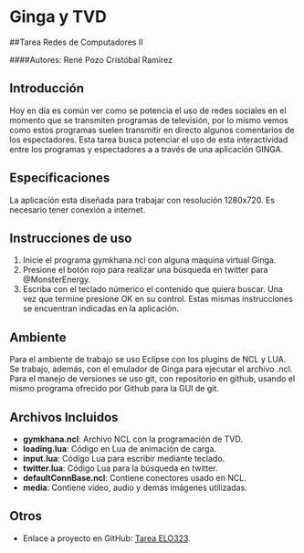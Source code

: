 ﻿Ginga y TVD
==============
##Tarea Redes de Computadores II

####Autores:		René Pozo
					Cristóbal Ramírez

Introducción
------------
 Hoy en día es común ver como se potencia el uso de redes sociales en el momento que se transmiten programas de televisión, por lo mismo vemos como estos programas suelen transmitir en directo algunos comentarios de los espectadores. Esta tarea busca potenciar el uso de esta interactividad entre los programas y espectadores a a través de una aplicación GINGA.
 
Especificaciones
-----------------
 La aplicación esta diseñada para trabajar con resolución 1280x720.
 Es necesario tener conexión a internet.

 Instrucciones de uso
 --------------------
 1. Inicie el programa gymkhana.ncl con alguna maquina virtual Ginga.
 2. Presione el botón rojo para realizar una búsqueda en twitter para @MonsterEnergy.
 3. Escriba con el teclado númerico el contenido que quiera buscar. Una vez que termine presione OK en su control.
 Estas mismas instrucciones se encuentran indicadas en la aplicación.
 
Ambiente
---------
 Para el ambiente de trabajo se uso Eclipse con los plugins de NCL y LUA. Se trabajo, además, con el emulador de Ginga para ejecutar el archivo .ncl.
 Para el manejo de versiones se uso git, con repositorio en github, usando el mismo programa ofrecido por Github para la GUI de git.
 
Archivos Incluidos
--------
 - **gymkhana.ncl**: Archivo NCL con la programación de TVD.
 - **loading.lua**: Código en Lua de animación de carga.
 - **input.lua**: Código Lua para escribir mediante teclado.
 - **twitter.lua**: Código Lua para la búsqueda en twitter.
 - **defaultConnBase.ncl**: Contiene conectores usado en NCL.
 - **media**: Contiene video, audio y demás imágenes utilizadas.
 
Otros
------------
- Enlace a proyecto en GitHub:
[Tarea ELO323](https://github.com/ysentu/Tarea-Redes-II/).